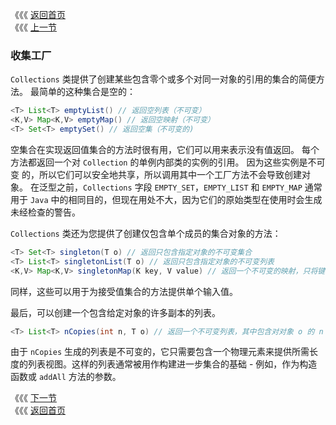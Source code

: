 《《《 [返回首页](../README.md)       <br/>
《《《 [上一节](01_Generic_Algorithms.md)

### 收集工厂

`Collections` 类提供了创建某些包含零个或多个对同一对象的引用的集合的简便方法。 最简单的这种集合是空的：

```java
<T> List<T> emptyList() // 返回空列表（不可变）
<K,V> Map<K,V> emptyMap() // 返回空映射（不可变）
<T> Set<T> emptySet() // 返回空集（不可变的)
```

空集合在实现返回值集合的方法时很有用，它们可以用来表示没有值返回。 每个方法都返回一个对 `Collection` 的单例内部类的实例的引用。 因为这些实例是不可变
的，所以它们可以安全地共享，所以调用其中一个工厂方法不会导致创建对象。 在泛型之前，`Collections` 字段 `EMPTY_SET`，`EMPTY_LIST` 和 `EMPTY_MAP` 通常
用于 `Java` 中的相同目的，但现在用处不大，因为它们的原始类型在使用时会生成未经检查的警告。

`Collections` 类还为您提供了创建仅包含单个成员的集合对象的方法：

```java
<T> Set<T> singleton(T o) // 返回只包含指定对象的不可变集合
<T> List<T> singletonList(T o) // 返回只包含指定对象的不可变列表
<K,V> Map<K,V> singletonMap(K key, V value) // 返回一个不可变的映射，只将键 K 映射到值 V.
```

同样，这些可以用于为接受值集合的方法提供单个输入值。

最后，可以创建一个包含给定对象的许多副本的列表。

```java
<T> List<T> nCopies(int n, T o) // 返回一个不可变列表，其中包含对对象 o 的 n 个引用
```

由于 `nCopies` 生成的列表是不可变的，它只需要包含一个物理元素来提供所需长度的列表视图。这样的列表通常被用作构建进一步集合的基础 - 例如，作为构造函数或 
`addAll` 方法的参数。

《《《 [下一节](03_Wrappers.md)      <br/>
《《《 [返回首页](../README.md)
